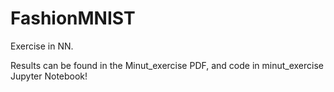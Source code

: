 # FashionMNIST
Exercise in NN.

Results can be found in the Minut_exercise PDF, and code in minut_exercise Jupyter Notebook!
